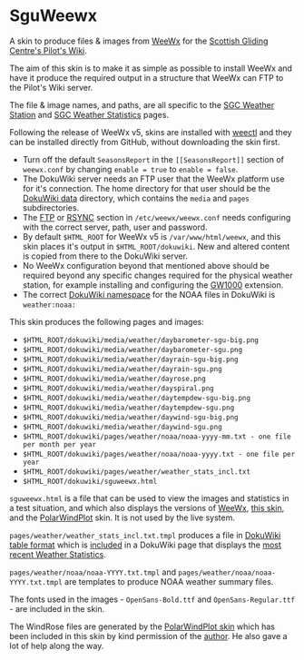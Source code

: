 # SguWeewx
A skin to produce files &amp; images from [WeeWx](https://weewx.com/) for the [Scottish Gliding Centre's Pilot's Wiki](https://pilots.scottishglidingcentre.co.uk/).

The aim of this skin is to make it as simple as possible to install WeeWx and have it produce the required output in a structure that WeeWx can FTP to the Pilot's Wiki server.

The file & image names, and paths, are all specific to the [SGC Weather Station](https://pilots.scottishglidingcentre.co.uk/weather/weather_station) and [SGC Weather Statistics](https://pilots.scottishglidingcentre.co.uk/weather/weather_stats) pages.

Following the release of WeeWx v5, skins are installed with [weectl](https://weewx.com/docs/5.1/utilities/weectl-extension/) and they can be installed directly from GitHub, without downloading the skin first.

  * Turn off the default ``SeasonsReport`` in the ``[[SeasonsReport]]`` section of ``weewx.conf`` by changing ``enable = true`` to ``enable = false``.
  * The DokuWiki server needs an FTP user that the WeeWx platform use for it's connection. The home directory for that user should be the [DokuWiki data](https://www.dokuwiki.org/devel:dirlayout) directory, which contains the ``media`` and ``pages`` subdirectories.
  * The [FTP](https://weewx.com/docs/usersguide.htm#If_the_server_is_on_a_different_machine) or [RSYNC](https://weewx.com/docs/usersguide.htm#If_the_server_is_on_a_different_machine) section in ``/etc/weewx/weewx.conf`` needs configuring with the correct server, path, user and password.
  * By default ``$HTML_ROOT`` for WeeWx v5 is  ``/var/www/html/weewx``, and this skin places it's output in ``$HTML_ROOT/dokuwiki``. New and altered content is copied from there to the DokuWiki server.
  * No WeeWx configuration beyond that mentioned above should be required beyond any specific changes required for the physical weather station, for example installing and configuring the [GW1000](https://github.com/gjr80/weewx-gw1000) extension.
  * The correct [DokuWiki namespace](https://www.dokuwiki.org/namespaces) for the NOAA files in DokuWiki is ``weather:noaa:``  
  
This skin produces the following pages and images:  

   * ``$HTML_ROOT/dokuwiki/media/weather/daybarometer-sgu-big.png``
   * ``$HTML_ROOT/dokuwiki/media/weather/daybarometer-sgu.png``
   * ``$HTML_ROOT/dokuwiki/media/weather/dayrain-sgu-big.png``
   * ``$HTML_ROOT/dokuwiki/media/weather/dayrain-sgu.png``
   * ``$HTML_ROOT/dokuwiki/media/weather/dayrose.png``
   * ``$HTML_ROOT/dokuwiki/media/weather/dayspiral.png``
   * ``$HTML_ROOT/dokuwiki/media/weather/daytempdew-sgu-big.png``
   * ``$HTML_ROOT/dokuwiki/media/weather/daytempdew-sgu.png``
   * ``$HTML_ROOT/dokuwiki/media/weather/daywind-sgu-big.png``
   * ``$HTML_ROOT/dokuwiki/media/weather/daywind-sgu.png``
   * ``$HTML_ROOT/dokuwiki/pages/weather/noaa/noaa-yyyy-mm.txt - one file per month per year``
   * ``$HTML_ROOT/dokuwiki/pages/weather/noaa/noaa-yyyy.txt - one file per year``
   * ``$HTML_ROOT/dokuwiki/pages/weather/weather_stats_incl.txt``
   * ``$HTML_ROOT/dokuwiki/sguweewx.html``
 
``sguweewx.html`` is a file that can be used to view the images and statistics in a test situation, and which also displays the versions of [WeeWx](https://weewx.com/), [this skin](https://github.com/swfrx/SguWeewx), and the [PolarWindPlot](https://github.com/gjr80/weewx-polarwindplot) skin.  It is not used by the live system.

``pages/weather/weather_stats_incl.txt.tmpl`` produces a file in [DokuWiki table format](https://www.dokuwiki.org/wiki:syntax#tables) which is [included](https://www.dokuwiki.org/plugin:include) in a DokuWiki page that displays the [most recent Weather Statistics](https://pilots.scottishglidingcentre.co.uk/weather/weather_stats).

``pages/weather/noaa/noaa-YYYY.txt.tmpl`` and ``pages/weather/noaa/noaa-YYYY.txt.tmpl`` are templates to produce NOAA weather summary files.

The fonts used in the images - ``OpenSans-Bold.ttf`` and ``OpenSans-Regular.ttf`` - are included in the skin. 

The WindRose files are generated by the [PolarWindPlot skin](https://github.com/gjr80/weewx-polarwindplot) which has been included in this skin by kind permission of the [author](https://github.com/gjr80). He also gave a lot of help along the way.
